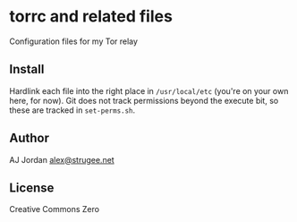 # torrc and related files

Configuration files for my Tor relay

## Install

Hardlink each file into the right place in `/usr/local/etc` (you're on your own here, for now). Git does not track permissions beyond the execute bit, so these are tracked in `set-perms.sh`.

## Author

AJ Jordan <alex@strugee.net>

## License

Creative Commons Zero
